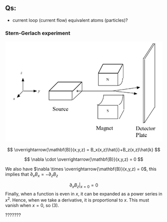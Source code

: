 ## Qs:

- current loop (current flow) equivalent atoms (particles)?

### Stern-Gerlach experiment

![Stern-Gerlach_schematic](.\Images\Stern-Gerlach_schematic.png)

$$
\overrightarrow{\mathbf{B}}(x,y,z) = B_x(x,z)\hat{i}+B_z(x,z)\hat{k}
$$

$$
\nabla \cdot \overrightarrow{\mathbf{B}}(x,y,z) = 0
$$

We also have $\nabla \times \overrightarrow{\mathbf{B}}(x,y,z) = 0$, this implies that $\partial_x B_x = - \partial_z B_z$


$$
\left. \partial_xB_z\right|_{x=0} = 0
$$
Finally, when a function is even in $x$, it can be expanded as a power series in $x^2$. Hence, when we take a derivative, it is proportional to $x$. This must vanish when $x=0$, so (3).

???????





